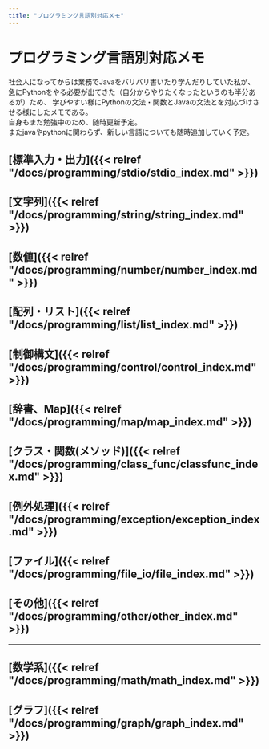 ```yaml
---
title: "プログラミング言語別対応メモ"
---
```


# プログラミング言語別対応メモ

社会人になってからは業務でJavaをバリバリ書いたり学んだりしていた私が、急にPythonをやる必要が出てきた（自分からやりたくなったというのも半分あるが）ため、
学びやすい様にPythonの文法・関数とJavaの文法とを対応づけさせる様にしたメモである。<br>
自身もまだ勉強中のため、随時更新予定。<br>
またjavaやpythonに関わらず、新しい言語についても随時追加していく予定。


## [標準入力・出力]({{< relref "/docs/programming/stdio/stdio_index.md" >}})

## [文字列]({{< relref "/docs/programming/string/string_index.md" >}})

## [数値]({{< relref "/docs/programming/number/number_index.md" >}})

## [配列・リスト]({{< relref "/docs/programming/list/list_index.md" >}})

## [制御構文]({{< relref "/docs/programming/control/control_index.md" >}})

## [辞書、Map]({{< relref "/docs/programming/map/map_index.md" >}})

## [クラス・関数(メソッド)]({{< relref "/docs/programming/class_func/classfunc_index.md" >}})

## [例外処理]({{< relref "/docs/programming/exception/exception_index.md" >}})

## [ファイル]({{< relref "/docs/programming/file_io/file_index.md" >}})

## [その他]({{< relref "/docs/programming/other/other_index.md" >}})

<hr>

## [数学系]({{< relref "/docs/programming/math/math_index.md" >}})

## [グラフ]({{< relref "/docs/programming/graph/graph_index.md" >}})